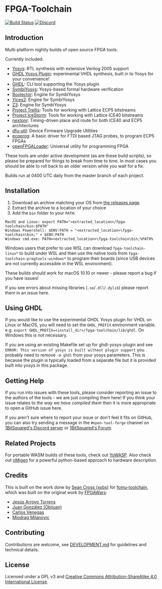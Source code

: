 # FPGA-Toolchain

[![Build Status](https://dev.azure.com/open-tool-forge/fpga-toolchain/_apis/build/status/open-tool-forge.fpga-toolchain?branchName=main)](https://dev.azure.com/open-tool-forge/fpga-toolchain/_build/latest?definitionId=1&branchName=main)
[![Discord](https://img.shields.io/discord/613131135903596547?logo=discord)](https://discord.gg/s9sMfyx)

## Introduction
Multi-platform nightly builds of open source FPGA tools.

Currently included:

 * [Yosys](https://github.com/YosysHQ/yosys): RTL synthesis with extensive Verilog 2005 support
 * [GHDL Yosys Plugin](https://github.com/ghdl/ghdl-yosys-plugin): experimental VHDL synthesis, built in to Yosys for your convenience!
 * [GHDL](https://github.com/ghdl/ghdl): CLI tool supporting the Yosys plugin
 * [SymbiYosys](https://github.com/YosysHQ/SymbiYosys): Yosys-based formal hardware verification
 * [Boolector](http://fmv.jku.at/boolector/): Engine for SymbiYosys
 * [Yices2](http://yices.csl.sri.com/): Engine for SymbiYosys
 * [Z3](https://github.com/Z3Prover/z3/wiki): Engine for SymbiYosys
 * [Project Trellis](https://github.com/SymbiFlow/prjtrellis): Tools for working with Lattice ECP5 bitstreams
 * [Project IceStorm](https://github.com/cliffordwolf/icestorm): Tools for working with Lattice ICE40 bitstreams
 * [nextpnr](https://github.com/YosysHQ/nextpnr): Timing-driven place and route for both ICE40 and ECP5 architectures
 * [dfu-util](http://dfu-util.sourceforge.net/): Device Firmware Upgrade Utilities
 * [ecpprog](https://github.com/gregdavill/ecpprog): A basic driver for FTDI based JTAG probes, to program ECP5 FPGAs
 * [openFPGALoader](https://github.com/trabucayre/openFPGALoader): Universal utility for programming FPGA

<!-- * [Icarus Verilog](https://github.com/steveicarus/iverilog): Verilog simulation tool -->
<!--* [Avy](https://arieg.bitbucket.io/avy/): Engine for SymbiYosys (only included on Linux for now) -->

These tools are under active development (as are these build scripts), so
please be prepared for things to break from time to time. In most cases you should be able
to roll back to an older version while you wait for a fix.

Builds run at 0400 UTC daily from the master branch of each project.

## Installation

1. Download an archive matching your OS from [the releases page](https://github.com/open-tool-forge/fpga-toolchain/releases).
2. Extract the archive to a location of your choice
3. Add the `bin` folder to your `PATH`:

```
MacOS and Linux: export PATH="<extracted_location>/fpga-toolchain/bin:$PATH"
Windows Powershell: $ENV:PATH = "<extracted_location>\fpga-toolchain\bin;" + $ENV:PATH
Windows cmd.exe: PATH=<extracted_location>\fpga-toolchain\bin;%PATH%
```

Windows users that prefer to use WSL can download `fpga-toolchain-linux*` to build under WSL and then use the native tools from `fpga-toolchain-progtools-windows*` to program their boards (since USB devices are not currently accessible in the WSL environment).

These builds should work for macOS 10.10 or newer - please report a bug if you have issues!

If you see errors about missing libraries (`.so`/`.dll`/`.dylib`) please report them in an issue here.

## Using GHDL

If you would like to use the experimental GHDL Yosys plugin for VHDL on Linux or MacOS, you will
need to set the `GHDL_PREFIX` environment variable. e.g. `export GHDL_PREFIX=<install_dir>/fpga-toolchain/lib/ghdl`. On Windows this is not necessary.

If you are using an existing Makefile set up for ghdl-yosys-plugin and see `ERROR: This version of yosys is built without plugin support` you probably need to remove `-m ghdl` from your yosys parameters. This is because the plugin is typically loaded from a separate file but it is provided built into yosys in this package.

## Getting Help

If you run into issues with these tools, please consider reporting an issue to the authors of the tools - we are just compiling them here! If you think your issue relates to *the way we have compiled them* then it is more appropriate to open a GitHub issue here.

If you aren't sure where to report your issue or don't feel it fits on GitHub, you can also try sending a message in the `#open-tool-forge` channel on [1BitSquared's Discord server](https://discord.gg/s9sMfyx) or [1BitSquared's Forum](https://forum.1bitsquared.com/c/projects/open-tool-forge/16).

## Related Projects

For portable WASM builds of these tools, check out [YoWASP](http://yowasp.org/). Also check out [nMigen](https://github.com/nmigen/nmigen) for a powerful python-based approach to hardware description.

## Credits

This is built on the work done by [Sean Cross (xobs)](https://github.com/xobs) for [fomu-toolchain](https://github.com/im-tomu/fomu-toolchain),
which was built on the original work by [FPGAWars](https://github.com/FPGAwars):

 * [Jesús Arroyo Torrens](https://github.com/Jesus89)
 * [Juan González (Obijuan)](https://github.com/Obijuan)
 * [Carlos Venegas](https://github.com/cavearr)
 * [Miodrag Milanovic](https://github.com/mmicko)

## Contributing

Contributions are welcome, see [DEVELOPMENT.md](DEVELOPMENT.md) for guidelines and technical details.

## License

Licensed under a GPL v3 and [Creative Commons Attribution-ShareAlike 4.0 International License](http://creativecommons.org/licenses/by-sa/4.0/).
